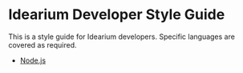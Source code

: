 # Idearium Developer Style Guide

This is a style guide for Idearium developers. Specific languages are covered as required.

- [Node.js](./nodejs.md)
